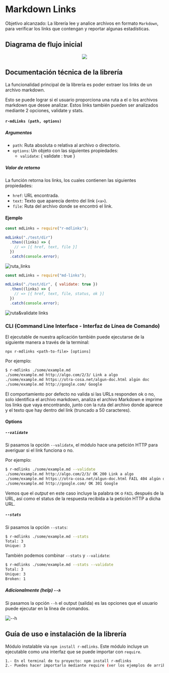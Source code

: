 # Markdown Links
Objetivo alcanzado: La librería lee y analice archivos en formato `Markdown`, para verificar los links que contengan y reportar
algunas estadísticas.

## Diagrama de flujo inicial

<p align="center">
  <img src="https://storage.googleapis.com/md-links/flowchart.png">
</p>

## Documentación técnica de la librería

La funcionalidad principal de la librería es poder extraer los links de un archivo markdown.

Esto se puede lograr si el usuario proporciona una ruta a el o los archivos markdown que desee analizar. Estos links también pueden ser analizados mediante 2 opciones, validate y stats.

#### `r-mdLinks (path, options)`

##### Argumentos

- `path`: Ruta absoluta o relativa al archivo o directorio.
- `options`: Un objeto con las siguientes propiedades:
  - `validate`: { validate : true }

##### Valor de retorno

La función retorna los links, los cuales contienen las siguientes propiedades:

- `href`: URL encontrada.
- `text`: Texto que aparecía dentro del link (`<a>`).
- `file`: Ruta del archivo donde se encontró el link.

<!-- [![Watch the video](https://storage.googleapis.com/md-links/video11.png)](https://youtu.be/kNADJomsQ3o) -->

#### Ejemplo

```js
const mdLinks = require("r-mdlinks");

mdLinks("./test/dir")
  .then((links) => {
    // => [{ href, text, file }]
  })
  .catch(console.error);
```

![ruta_links](https://user-images.githubusercontent.com/55680887/81956746-4b2a7a80-95d1-11ea-91b1-1801d7f2f1cf.png)

```js
const mdLinks = require("md-links");

mdLinks("./test/dir", { validate: true })
  .then((links) => {
    // => [{ href, text, file, status, ok }]
  })
  .catch(console.error);
```

![ruta&validate links](https://user-images.githubusercontent.com/55680887/81956839-68f7df80-95d1-11ea-8ff2-cecfc3eb3173.png)


### CLI (Command Line Interface - Interfaz de Línea de Comando)

El ejecutable de nuestra aplicación también puede ejecutarse de la siguiente
manera a través de la terminal:

`npx r-mdlinks <path-to-file> [options]`

Por ejemplo:

```sh
$ r-mdlinks ./some/example.md
./some/example.md http://algo.com/2/3/ Link a algo
./some/example.md https://otra-cosa.net/algun-doc.html algún doc
./some/example.md http://google.com/ Google
```

El comportamiento por defecto no valida si las URLs responden ok o no,
solo identifica el archivo markdown, analiza el archivo Markdown e imprime los links que vaya
encontrando, junto con la ruta del archivo donde aparece y el texto
que hay dentro del link (truncado a 50 caracteres).

#### Options

##### `--validate`

Si pasamos la opción `--validate`, el módulo hace una petición HTTP para
averiguar si el link funciona o no.

Por ejemplo:

```sh
$ r-mdlinks ./some/example.md --validate
./some/example.md http://algo.com/2/3/ OK 200 Link a algo
./some/example.md https://otra-cosa.net/algun-doc.html FAIL 404 algún doc
./some/example.md http://google.com/ OK 301 Google
```

Vemos que el _output_ en este caso incluye la palabra `OK` o `FAIL` después de
la URL, así como el status de la respuesta recibida a la petición HTTP a dicha
URL.

##### `--stats`

Si pasamos la opción `--stats`:

```sh
$ r-mdlinks ./some/example.md --stats
Total: 3
Unique: 3
```

También podemos combinar `--stats` y `--validate`:

```sh
$ r-mdlinks ./some/example.md --stats --validate
Total: 3
Unique: 3
Broken: 1
```
##### Adicionalmente (help) `--h`

Si pasamos la opción `--h` el output (salida) es las opciones que el usuario puede ejecutar en la línea de comandos.

![--h](https://user-images.githubusercontent.com/55680887/81957416-2551a580-95d2-11ea-8df3-7b03158dede1.png)


## Guía de uso e instalación de la librería

Módulo instalable via `npm install r-mdlinks`. Este módulo incluye un ejecutable como una interfaz que se puede importar con `require`.

```sh
1.- En el terminal de tu proyecto: npm install r-mdlinks
2.- Puedes hacer importarlo mediante require (ver los ejemplos de arriba para más detalle)
```
